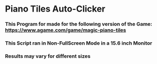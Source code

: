 ﻿# Piano Tiles Auto-Clicker

### This Program for made for the following version of the Game: https://www.agame.com/game/magic-piano-tiles

### This Script ran in Non-FullScreen Mode in a 15.6 inch Monitor

### Results may vary for different sizes

